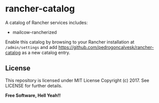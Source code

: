 # rancher-catalog

A catalog of Rancher services includes:

- mailcow-rancherized

Enable this catalog by browsing to your Rancher installation at `/admin/settings` and add https://github.com/pedrogoncalvesk/rancher-catalog as a new catalog entry.

## License

This repository is licensed under MIT License Copyright (c) 2017. See LICENSE for further details.

**Free Software, Hell Yeah!!**
